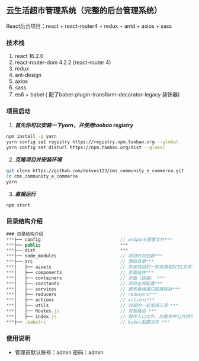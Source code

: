 ## 云生活超市管理系统（完整的后台管理系统）
React后台项目：react + react-router4 + redux + antd + axios + sass

### 技术栈
1. react 16.2.0
2. react-router-dom 4.2.2 (react-router 4)
3. redux
4. ant-design
5. axios
6. sass
7. es6 + babel ( 配了babel-plugin-transform-decorator-legacy 装饰器)

### 项目启动
1. ***首先你可以安装一下yarn，并使用taobao registry***
```bash
npm install -g yarn
yarn config set registry https://registry.npm.taobao.org --global
yarn config set disturl https://npm.taobao.org/dist --global
```
2. ***克隆项目并安装环境***
```bash
git clone https://github.com/dekvos123/cms_community_e_commerce.git
cd cms_community_e_commerce
yarn
```
3. ***直接运行***
```bash
npm start
```

### 目录结构介绍
```js
### 目录结构介绍
***├── config                              // webpack配置文件***
***├── public                              ***
***├── dist                                ***
***├── node_modules                        // 项目的包依赖***
***├── src                                 // 源码目录***
***│   ├── assets                          // 存放项目的一些资源和SCSS文件***
***│   ├── components                      // 页面组件***
***│   ├── containers                      // 页面（容器） ***
***│   ├── constants                       // 项目全局配置***
***│   ├── services                        // 服务器端接口数据映射***
***│   ├── reducers                        // reducers***
***│   ├── actions                         // actions***
***│   ├── utils                           // 封装的一些常用工具 ***
***│   ├── Routes.js                       // 页面路由 ***
***│   ├── index.js                        // 程序入口文件，加载各种公共组件***
***├── .babelrc                            // babel配置文件 ***
```
### 使用说明
* 管理员默认账号：admin 密码：admin
